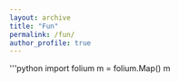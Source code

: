 ```yaml
---
layout: archive
title: "Fun"
permalink: /fun/
author_profile: true
---
```

'''python
import folium
m = folium.Map()
m
